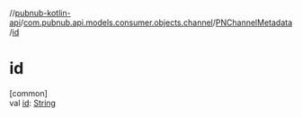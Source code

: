 //[pubnub-kotlin-api](../../../index.md)/[com.pubnub.api.models.consumer.objects.channel](../index.md)/[PNChannelMetadata](index.md)/[id](id.md)

# id

[common]\
val [id](id.md): [String](https://kotlinlang.org/api/latest/jvm/stdlib/kotlin-stdlib/kotlin/-string/index.html)
